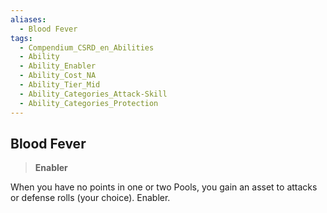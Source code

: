 ```yaml
---
aliases:
  - Blood Fever
tags:
  - Compendium_CSRD_en_Abilities
  - Ability
  - Ability_Enabler
  - Ability_Cost_NA
  - Ability_Tier_Mid
  - Ability_Categories_Attack-Skill
  - Ability_Categories_Protection
---
```

  
    
## Blood Fever    
>**Enabler**  
    
When you have no points in one or two Pools, you gain an asset to attacks or defense rolls (your choice). Enabler.